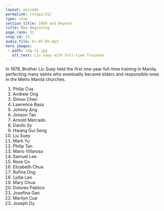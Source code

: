 ```yaml
---
layout: episode
permalink: /stops/31/
type: stop
section_title: 1969 and Beyond
title: New Beginning
page_rank: 31
stop_id: 31
audio_file: hc-07-05.mp3
hero_images:
 - path: img-31.jpg
   alt_text: Liu Suey with Full-time Trainees
---
```


In 1978, Brother Liu Suey held the first one-year full-time training in Manila, perfecting many saints who eventually became elders and responsible ones in the Metro Manila churches.

1. Philip Cua
2. Andrew Ong
3. Simon Chen
4. Lawrence Basa
5. Johnny Ang
6. Jimson Tan
7. Arnold Mercado
8. Danilo Sy
9. Hwang Gui Seng
10. Liu Suey
11. Mark Yu
12. Philip Tan
13. Mario Villarosa
14. Samuel Lee
15. Rose Co
16. Elizabeth Chua
17. Rufina Ong
18. Lydia Lao
19. Mary Chua
20. Dolores Pablico
21. Josefina Gan
22. Marilyn Cua
23. Joseph Dy

<!---

-->

<!--- TRANSCRIPT
In 1978, Brother Liu Suey held the first one-year full-time training in Manila, perfecting many saints who eventually became elders and responsible ones in the Metro Manila churches.
-->